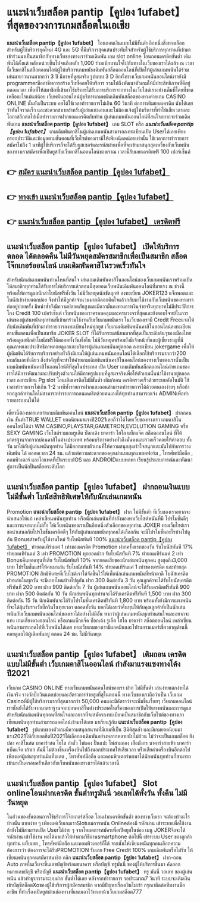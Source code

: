 # แนะนําเว็บสล็อต pantip【คูปอง 1ufabet】  ที่สุดของวงการเกมสล็อตในเอเชีย

**แนะนําเว็บสล็อต pantip【คูปอง 1ufabet】** โอนถอนเงินแบบไม่มีขั้นต่ำ  อีกหนึ่งสิ่งทางเลือกสำหรับผู้ใช้บริการยุคใหม่ 4G และ 5G ที่มีบริการสุดแสนประทับใจสำหรับผู้ใช้บริการทุกท่านที่เข้ามาเข้าร่วมมาเป็นสมาชิกกับทางเว็บของทางเราร่วมเดิมพัน เกม slot online โอนถอนเครดิตขั้นต่ำ เดิมพันได้ตั้งแต่ หลักหน่วยขึ้นไปจนถึงหลัก 1,000 ร่วมเบิกบานใจไปกับทางในเว็บของเราได้แล้ว ณ เวลานี้เว็บคาสิโนสล็อตออนไลน์ผู้ให้บริการเกมพนันเดิมพันสล็อตออนไลน์ที่เปิดให้ผู้เล่นเกมพนันได้ร่วมเล่นมายาวนานมากกว่า 3 ปี มีภาพที่ดูสมจริง รูปแบบ 3 D
อีกทั้งทางเว็บเกมพนันออนไลน์เรายังมี programmerมืออาชีพการสร้างเว็บที่คอยให้บริการ  รวมไปถึงพัฒนาตัวเกมให้มีประสิทธิภาพที่ดีอยู่ตลอดเวลา เพื่อที่ให้สมาชิกที่เข้ามาใช้บริการได้รับการบริการจากทางในเว็บไซต์เราอย่างเต็มที่โดยที่ขาดเหลืออะไรแม้แต่น้อย เว็บพนันออนไลน์ผู้บริการเกมพนันเดิมพันสล็อตของทางค่ายเกม CASINO ONLINE นั้นยังเป็นระบบ ออโต้ใช้เวลาทำรายการไม่เกิน 60 วินาที ต่อการเติมยอดเครดิต นับได้เลยว่าทันใจรวดเร็ว และสะดวกสบายสำหรับผู้เล่นแน่นอนและไม่ต้องแจ้งผู้ให้บริการที่ทำให้เสียเวลาและโอกาสอีกต่อไปเมื่อทำรายการฝากยอดเครดิตกับท่าน
ผู้เล่นเกมพนันออนไลน์ที่สนใจอยากจะร่วมเดิมพันเกม **แนะนําเว็บสล็อต pantip【คูปอง 1ufabet】** เกม SLOT  หรือ ***แนะนําเว็บสล็อต pantip【คูปอง 1ufabet】*** เกมเดิมพันคาสิโนผู้เล่นเกมพนันสามารถลงทะเบียนเปิด Userได้เลยเพียงกรอกประวัติและข้อมูลตามขั้นตอนที่เว็บไซต์ของเรามีให้เพียงนิดหน่อยเท่านั้น ใช้เวลาการทำรายการสมัครไม่ถึง 1 นาทีผู้ใช้บริการก็จะได้รับยูสเซอร์และรหัสผ่านเพื่อที่จะเข้ามาสนุกสุดเหวี่ยงกับเว็บพนันของทางเราสมัครเพื่อเปิดยูสกับเว็บคาสิโนออนไลน์ของเราณ เวลานี้รับเลยเครดิตฟรี 100 เปอร์เซ็นต์

## 👉 [สมัคร แนะนําเว็บสล็อต pantip【คูปอง 1ufabet】](https://archa888.com/)
## 👉 [ทางเข้า แนะนําเว็บสล็อต pantip【คูปอง 1ufabet】](https://archa888.com/)
## 👉 [แนะนําเว็บสล็อต pantip【คูปอง 1ufabet】 เครดิตฟรี](https://archa888.com/)

## แนะนําเว็บสล็อต pantip【คูปอง 1ufabet】 เปิดให้บริการตลอด ได้ตลอดคืน ไม่มีวันหยุดสมัครสมาชิกเพื่อเป็นสมาชิก สล็อตโจ๊กเกอร์ออนไลน์ เกมเดิมพันคาสิโนรวดเร็วทันใจ

สำหรับนักเล่นเกมพนันท่านไหนที่สนใจ เล่นเกมเดิมพันคาสิโนออนไลน์ของเว็บเกมพนันเราพร้อมเปิดให้สมาชิกทุกท่านได้รับการให้บริการแล้วตอนนี้สุดยอดเว็บพนันเดิมพันออนไลน์ที่มาแรง ณ ช่วงนี้ พร้อมให้การดูแลนักล่าโบนัสฟรีทั้งวัน ไม่มีวันหยุดนักขัตฤกษ์ ลงทะเบียน JOKER123 แจ็กพอตและโบนัสเข้าง่ายแตกบ่อย จึงทำให้มีลูกค้าจำนวนมากติดอกติดใจแล้วกลับมาใช้งานกับเว็บพนันของทางเราต่ออยู่บ่อยครั้ง มิหนำซ้ำยังมีความปลอดภัยสูงและมีความั่นคงทางการเงินจ่ายจริงทุกบาทไม่มีประวัติการโกง Credit 100 เปอร์เซ็นต์ เว็บพนันของเราครอบคลุมและครบวงจรที่สุดและยังตอบโจทย์ในการเล่นของผู้เล่นพนันทุกท่านที่เข้ามาร่วมใช้งานกับเว็บเกมพนันเรา
ในเว็บของเรามี Credit Freeแจกให้กับนักเดิมพันที่เข้ามาทำรายการลงทะเบียนใหม่ทุกยูส เว็บเกมเดิมพันพนันคาสิโนออนไลน์ลงทะเบียนตามขั้นตอนเพื่อเป็นสมาชิก JOKER SLOT ที่ได้รับกระแสนิยมมากที่สุดเป็นระดับต้นๆของเมืองไทย พร้อมดูแลนักล่าโบนัสฟรีได้ตลอดทั้งวันทั้งคืน ไม่มีวันหยุดพร้อมยังมีเจ้าหน้าที่และผู้เชี่ยวชาญที่มีคุณภาพและประสิทธิภาพคอยดูแลและบริการผู้เล่นเกมพนันอยู่ตลอด ลงทะเบียน jokergame เพื่อให้ผู้เดิมพันได้รับการบริการอย่างทั่วถึงมีเกมให้ผู้เล่นเกมพนันออนไลน์ได้เลือกใช้บริการมากกว่า200 เกมกันเลยทีเดียว
สิ่งสำคัญที่จะทำให้ค่ายเกมเดิมพันพนันคาสิโนออนไลน์ของทางเว็บของเรานั้นเป็นเกมเดิมพันพนันคาสิโนออนไลน์ดีที่สุดในประเทศ เปิด User  เกมเดิมพันสล็อตออนไลน์ค่ายเกมของเราได้มีการพัฒนาและปรับปรุงตัวเกมให้มีภาพรูปแบบที่ดูสมจจริงเพื่อให้ตัวเกมนั้นน่าใช้งานอยู่ตลอดเวลา ลงทะเบียน Pg slot โอนเติมเครดิตไม่มีขั้นต่ำ เติม/ถอน เครดิตรวดเร็วด้วยระบบอัตโนมัติ ใช้เวลาทำรายการไม่เกิน 1-2 นาทีทั้งรายการฝากและถอนสามารถทำรายการได้ด้วยตนเองง่ายๆ หรือถ้าหากลูกค้าท่านใดไม่สามารถทำรายการถอนเคดริตด้วยตนเองได้ทุกท่านสามารถแจ้ง ADMINเพื่อทำรายการถอนให้ได้

เดี๋ยวนี้ต้องบอกเลยว่าเกมเดิมพันออนไลน์ **แนะนําเว็บสล็อต pantip【คูปอง 1ufabet】** ฝากถอนเงิน ขั้นต่ำTRUE WALLET ยอดนิยมมาแรงปี2021เลยก็ว่าได้โดยเว็บของทางเรา เกมคาสิโนออนไลน์ได้นำ  WM CASINO,PLAYSTAR,GAMETRON,EVOLUTION GAMING หรือ SEXY GAMING เว็บไซต์รวมเกมรูเล็ต  ป๊อกเด้ง บาคาร่า ไฮโล แบ็กแจ๊ค สล็อตออนไลน์ ที่ได้มาตรฐานจากจากบ่อนคาสิโนต่างประเทศ พร้อมบริการอย่างทั่วถึงมั่นคงและรวดเร็วคอยให้คำตอบ ทั้งวัน มาให้กับผู้เล่นพนันทุกท่าน ได้มีออกแบบตัวเกมที่ให้ความสนุกสุดเร้าใจสนุกและมันไปกับการวางเดิมพัน ได้ ตลอดเวลา 24 ชม. แล้วแต่ความสะดวกของคุณผ่านบนทุกแพลตฟอร์ม , โทรศัพท์มือถือ , คอมพิวเตอร์ และไอแพดที่เป็นระบบIOS และ ANDROIDแบบพกพา เรียนรู้ประสบการณ์และพัฒนาสู่การเป็นนักปั่นสล็อตระดับโลก

## แนะนําเว็บสล็อต pantip【คูปอง 1ufabet】 ฝากถอนเงินแบบไม่มีขั้นต่ำ โบนัสสิทธิพิเศษให้กับนักเล่นเกมพนัน

 Promotion  **แนะนําเว็บสล็อต pantip【คูปอง 1ufabet】** ฝาก ไม่มีขั้นต่ำ ที่เว็บของเราอยากจะนำเสนอให้แก่  เหล่าเซียนพนันทุกท่าน หรือนักเล่นพนันที่กำลังมองหาเว็บไซต์พนันที่มี โปรโมชั่นดีๆ และการแจกแบบไม่กั๊ก ให้เว็บพนันของเราเป็นอีกหนึ่งตัวเลือกของทุกท่าน JOKER ทางเว็บไซต์เรา ขอนำเสนอกับโปรโมชั่นเครดิตดีๆ ให้กับผู้เล่นเกมพนันทุกคนได้เลือกกัน จะมีโปรโมชั่นอะไรบ้างไปดูกัน
Bonusสำหรับผู้ใช้งานใหม่ รับโบนัสทันที 100% [แนะนําเว็บสล็อต pantip【คูปอง 1ufabet】](https://archa888.com/) ทำยอดเทิร์นแค่ 1 เท่าของเครดิต
 Promotion ฝากครั้งแรกของวัน รับโบนัสทันที 17% ทำยอดเทิร์นแค่ 3 เท่า
 PROMOTION ทุกยอดฝาก รับโบนัสทันที 7% ทำยอดเทิร์นแค่ 2 เท่า
Bonusคืนยอดทุนที่เสีย รับโบนัสทันที 10% จากยอดเสียของนักเล่นพนันทุกคน สูงสุดถึง3,000 บาท
โปรโมชั่นแชร์ให้คนมาเล่น รับโบนัสทันที 14% ทำยอดเทิร์นแค่ 1 เท่าของเครดิต
และท้ายสุด PROMOTION สิทธิพิเศษที่เว็บไซต์เราได้จัดขึ้นไว้ให้เพื่อนักเล่นเกมพนันที่หน้าตาดี โบนัสเครดิตฝากเล่นในทุกวัน จะมีแบบไหนบ้างไปดูกัน
ฝาก 300 ติดต่อกัน 3 วัน คุณลูกค้าจะได้รับโบนัสเครดิตฟรีทันที 200 บาท
ฝาก 900 ติดต่อกัน 7 วัน ผู้เล่นเกมพนันออนไลน์จะได้รับเครดิตฟรีทันที 900 บาท
ฝาก 500 ติดต่อกัน 10 วัน นักเล่นพนันทุกท่านจะได้รับเครดิตฟรีทันที 1,500 บาท
ฝาก 300 ติดต่อกัน 15 วัน นักเดิมพันจะได้รับโปรโมชั่นเครดิตฟรีทันที 1,800 บาท
พร้อมทั้งยังมีการแทงพนันที่จะได้ลุ้นรับรางวัลบิ๊กวินในทุกเวลา ตลอดทั้งวัน บอกได้เลยว่าคืนทุนให้กับคุณลูกค้าที่เป็นนักเล่นพนันกับเว็บเกมพนันออนไลน์ของเราได้อย่างไม่มีอั้น หากว่าผู้เล่นเกมพนันทุกท่านสนใจและอยากจะแทง เกมเสี่ยงดวงออนไลน์ หรือเกมแบ็กแจ๊ค ป๊อกเด้ง รูเล็ต ไฮโล บาคาร่า สล็อตออนไลน์ เหล่าเซียนพนันสามารถกดไปที่เว็บพนันได้เลย ทางเว็บเกมของเรามีแอดมินและโปรแกรมเมอร์เชี่ยวชาญด้านนี้คอยดูแลให้ผู้เดิมพันอยู่ ตลอด 24 ชม. ไม่มีวันหยุด

## แนะนําเว็บสล็อต pantip【คูปอง 1ufabet】 เติมถอน เครดิตแบบไม่มีขั้นต่ำ  เว็บเกมคาสิโนออนไลน์ กำลังมาแรงแซงทางโค้งปี2021

เว็บเกม CASINO ONLINE ทางเว็บเกมพนันออนไลน์ของเรา ฝาก ไม่มีขั้นต่ำ เล่นง่ายแตกง่ายได้เงินจริง รางวัลบิ๊กวินแตกบ่อยและอัตราการจ่ายสูงที่สุในตอนนี้ ทางเว็บของเราถือว่าเป็น เว็บเกม Casinoที่มีผู้ใช้บริการมากที่สุดมากกว่า 50,000 คนและมีอัตราว่าจะเพิ่มขึ้นเรื่อยๆ เว็บเกมออนไลน์เรานั้นยังได้รับจากมาตราฐานจากบ่อนคาสิโนต่างประเทศในเรื่องของการเปิดให้แทงพนันและการดูแล สำหรับนักเล่นพนันทุกคนที่สนใจและอยากที่จะสมัครลงทะเบียนเป็นสมาชิกกับเว็บไซต์ของทางเรา เซียนพนันทุกท่านสามารถแอดไลน์เข้ามาได้เลย
	มาเรียนรู้กับ **แนะนําเว็บสล็อต pantip【คูปอง 1ufabet】** รูปแบบของตัวเกมมีความสนุกสนานที่มีเกมที่เป็น 3มิติสุดล้ำ และมีเกมยอดนิยมมาแรง2021ให้กับยอดฮิตปี2021ได้เลือกลงเดิมพันอย่างหลากหลายนับไม่ถ้วน  ไม่ว่าจะเป็นเกมสล็อต ยิงปลา คาสิโนสด บาคาร่าสด ไฮโล กำถั่ว ไพ่แคง ปั่นแปะ ไพ่สามกอง เสือมังกร บาคาร่าสายฟ้า บาคาร่า แบ็คแจ๊ค เก้าเก ดัมมี่ ไม่ต้องขึ้นเครื่องบินไปถึงนอกประเทศให้เสียเวลา หรือเสียค่าเครื่องบินอีกต่อไป เพียงแค่ผู้เล่นทุกท่านมีแท็บเลต , โทรศัพท์มือถือ และคอมพิวเตอร์พกพาได้นักพนันทุกท่านก็สามารถเข้ามาเป็นครอบครัวเดียวกับเว็บพนันของทางเราได้แล้วเวลานี้

## แนะนําเว็บสล็อต pantip【คูปอง 1ufabet】 Slot onlineโอนฝากเครดิต ขั้นต่ำทรูมันนี่ วอเลทได้ทั้งวัน ทั้งคืน ไม่มีวันหยุด

ในส่วนของขั้นตอนการใช้บริการโจ๊กเกอร์สล็อต โอนฝากเครดิตขั้นต่ำ ของทางเว็บเรา จะต้องทำอะไรบ้างนั้น แบบง่าย ๆ เพียงแค่เว็บเกมเราSlotเกมการพนัน Onlineต้องมี รหัสผ่าน เข้าระบบเพื่อใช้งาน ถ้ายังไม่มีสามารถเปิด Userได้ง่าย ๆ จากโหมดการสมัครเพื่อเปิดยูสในช่อง เมนู JOKERจึงจะได้ รหัสผ่าน เข้าใช้งาน พอได้มาแล้วให้ทำตามวิธีผ่านsmartphone ต่อไปนี้
เข้าระบบ User  ของลูกค้าทุกท่าน แท็บเลต , โทรศัพท์มือถือ และคอมพิวเตอร์ก็ได้
จากนั้นให้เซียนพนันทุกคนเลือกความต้องการว่า ต้องการจะได้รับPROMOTION รับเลย Free Credit 100% เกมเดิมพันหรือไม่รับ
ให้เซียนพนันทุกคนสมัครสมาชิก คลิก **แนะนําเว็บสล็อต pantip【คูปอง 1ufabet】** ฝาก-ถอน Auto ภาพในเว็บจะขึ้นเลขบัญชีพร้อมธนาคาร หรือบัญชี ทรูมันนี่ ของผู้ให้บริการขึ้นมา
คัดลอกหมายเลขบัญชี หรือบัญชี **แนะนําเว็บสล็อต pantip【คูปอง 1ufabet】** ทรู มันนี่ วอเลท ของผู้เล่นพนัน แล้วทำธุรกรรมระบบฝาก ขั้นต่ำได้เลย
หลังจากทำรายการ รอประมาณ7 วินาที ระบบจะเติมเงินเข้าบัญชีสล็อตXoของผู้ใช้บริการผู้สมัครสมาชิก
หากมีปัญหาเรื่องเงินไม่เข้า กรุณาติดต่อทีมงานมืออาชีพ ที่ทำเรื่องเปิดยูสผ่านช่องทางที่แนบเอาไว้ทางหน้าเว็บเกมสล็อต777



